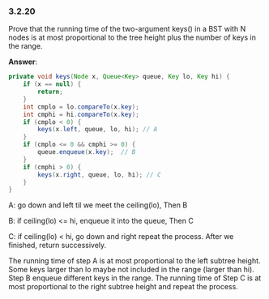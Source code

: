 ### 3.2.20

Prove that the running time of the two-argument keys() in a BST with N nodes is at most proportional to the tree height plus the number of keys in the range.

**Answer**:

```java
private void keys(Node x, Queue<Key> queue, Key lo, Key hi) {
    if (x == null) {
        return;
    }
    int cmplo = lo.compareTo(x.key);
    int cmphi = hi.compareTo(x.key);
    if (cmplo < 0) {
        keys(x.left, queue, lo, hi); // A
    }
    if (cmplo <= 0 && cmphi >= 0) {
        queue.enqueue(x.key);  // B
    }
    if (cmphi > 0) {
        keys(x.right, queue, lo, hi); // C
    }
}
```

A: go down and left til we meet the ceiling(lo), Then B

B: if ceiling(lo) <= hi, enqueue it into the queue, Then C

C: if ceiling(lo) < hi, go down and right repeat the process. After we finished, return successively.



The running  time of step A is at most proportional to the left subtree height. Some keys larger than lo maybe not included in the range (larger than hi). Step B enqueue different keys in the range. The running time of Step C is at most proportional to the right subtree height and repeat the process.  

